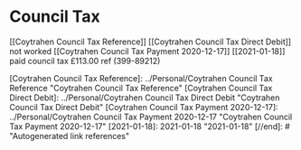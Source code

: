 # Council Tax


[[Coytrahen Council Tax Reference]]
[[Coytrahen Council Tax Direct Debit]] not worked 
[[Coytrahen Council Tax Payment 2020-12-17]]
[[2021-01-18]] paid council tax  £113.00 ref (399-89212)

[//begin]: # "Autogenerated link references for markdown compatibility"
[Coytrahen Council Tax Reference]: ../Personal/Coytrahen Council Tax Reference "Coytrahen Council Tax Reference"
[Coytrahen Council Tax Direct Debit]: ../Personal/Coytrahen Council Tax Direct Debit "Coytrahen Council Tax Direct Debit"
[Coytrahen Council Tax Payment 2020-12-17]: ../Personal/Coytrahen Council Tax Payment 2020-12-17 "Coytrahen Council Tax Payment 2020-12-17"
[2021-01-18]: 2021-01-18 "2021-01-18"
[//end]: # "Autogenerated link references"